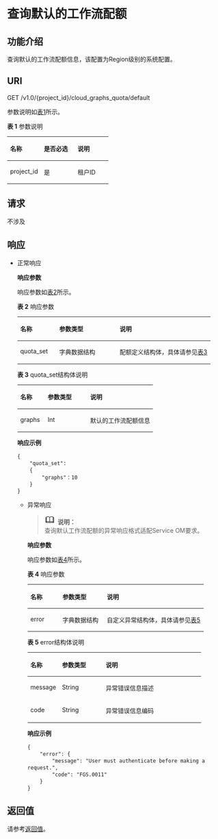 # 查询默认的工作流配额<a name="functiongraph_06_0440"></a>

## 功能介绍<a name="section4739572"></a>

查询默认的工作流配额信息，该配置为Region级别的系统配置。

## URI<a name="section42656148"></a>

GET /v1.0/\{project\_id\}/cloud\_graphs\_quota/default

参数说明如[表1](#table35094160)所示。   

**表 1**  参数说明

<a name="table35094160"></a>
<table><thead align="left"><tr id="row49955752"><th class="cellrowborder" valign="top" width="33.33333333333333%" id="mcps1.2.4.1.1"><p id="p19884118"><a name="p19884118"></a><a name="p19884118"></a>名称</p>
</th>
<th class="cellrowborder" valign="top" width="33.33333333333333%" id="mcps1.2.4.1.2"><p id="p901"><a name="p901"></a><a name="p901"></a>是否必选</p>
</th>
<th class="cellrowborder" valign="top" width="33.33333333333333%" id="mcps1.2.4.1.3"><p id="p73053"><a name="p73053"></a><a name="p73053"></a>说明</p>
</th>
</tr>
</thead>
<tbody><tr id="row5917317"><td class="cellrowborder" valign="top" width="33.33333333333333%" headers="mcps1.2.4.1.1 "><p id="p9540645"><a name="p9540645"></a><a name="p9540645"></a>project_id</p>
</td>
<td class="cellrowborder" valign="top" width="33.33333333333333%" headers="mcps1.2.4.1.2 "><p id="p34594790"><a name="p34594790"></a><a name="p34594790"></a>是</p>
</td>
<td class="cellrowborder" valign="top" width="33.33333333333333%" headers="mcps1.2.4.1.3 "><p id="p53778287"><a name="p53778287"></a><a name="p53778287"></a>租户ID</p>
</td>
</tr>
</tbody>
</table>

## 请求<a name="section48361012"></a>

不涉及

## 响应<a name="section32595925"></a>

-   正常响应

    **响应参数**

    响应参数如[表2](#table68821112193213)所示。   

    **表 2**  响应参数

    <a name="table68821112193213"></a>
    <table><thead align="left"><tr id="row488216123327"><th class="cellrowborder" valign="top" width="20.202020202020204%" id="mcps1.2.4.1.1"><p id="p178821212203212"><a name="p178821212203212"></a><a name="p178821212203212"></a>名称</p>
    </th>
    <th class="cellrowborder" valign="top" width="31.313131313131308%" id="mcps1.2.4.1.2"><p id="p188281223210"><a name="p188281223210"></a><a name="p188281223210"></a>参数类型</p>
    </th>
    <th class="cellrowborder" valign="top" width="48.484848484848484%" id="mcps1.2.4.1.3"><p id="p98829126322"><a name="p98829126322"></a><a name="p98829126322"></a>说明</p>
    </th>
    </tr>
    </thead>
    <tbody><tr id="row1688218123321"><td class="cellrowborder" valign="top" width="20.202020202020204%" headers="mcps1.2.4.1.1 "><p id="p2882151213218"><a name="p2882151213218"></a><a name="p2882151213218"></a>quota_set</p>
    </td>
    <td class="cellrowborder" valign="top" width="31.313131313131308%" headers="mcps1.2.4.1.2 "><p id="p1188281213210"><a name="p1188281213210"></a><a name="p1188281213210"></a>字典数据结构</p>
    </td>
    <td class="cellrowborder" valign="top" width="48.484848484848484%" headers="mcps1.2.4.1.3 "><p id="p1288216121327"><a name="p1288216121327"></a><a name="p1288216121327"></a>配额定义结构体，具体请参见<a href="#table1688214123324">表3</a></p>
    </td>
    </tr>
    </tbody>
    </table>

    **表 3**  quota\_set结构体说明

    <a name="table1688214123324"></a>
    <table><thead align="left"><tr id="row1388231283217"><th class="cellrowborder" valign="top" width="20.202020202020204%" id="mcps1.2.4.1.1"><p id="p168820124324"><a name="p168820124324"></a><a name="p168820124324"></a>名称</p>
    </th>
    <th class="cellrowborder" valign="top" width="31.313131313131308%" id="mcps1.2.4.1.2"><p id="p1788291212326"><a name="p1788291212326"></a><a name="p1788291212326"></a>参数类型</p>
    </th>
    <th class="cellrowborder" valign="top" width="48.484848484848484%" id="mcps1.2.4.1.3"><p id="p158821812143214"><a name="p158821812143214"></a><a name="p158821812143214"></a>说明</p>
    </th>
    </tr>
    </thead>
    <tbody><tr id="row58821212153218"><td class="cellrowborder" valign="top" width="20.202020202020204%" headers="mcps1.2.4.1.1 "><p id="p888211293210"><a name="p888211293210"></a><a name="p888211293210"></a>graphs</p>
    </td>
    <td class="cellrowborder" valign="top" width="31.313131313131308%" headers="mcps1.2.4.1.2 "><p id="p5882612133214"><a name="p5882612133214"></a><a name="p5882612133214"></a>Int</p>
    </td>
    <td class="cellrowborder" valign="top" width="48.484848484848484%" headers="mcps1.2.4.1.3 "><p id="p6247899104247"><a name="p6247899104247"></a><a name="p6247899104247"></a>默认的工作流配额信息</p>
    </td>
    </tr>
    </tbody>
    </table>

    **响应示例**

    ```
    {
        "quota_set": 
        {
            "graphs"：10
        }
    }
    ```

    -   异常响应

        >![](public_sys-resources/icon-note.gif) **说明：**   
        >查询默认工作流配额的异常响应格式适配Service OM要求。  

        **响应参数**

        响应参数如[表4](#table22140377)所示。

        **表 4**  响应参数

        <a name="table22140377"></a>
        <table><thead align="left"><tr id="row40101120"><th class="cellrowborder" valign="top" width="18.18%" id="mcps1.2.4.1.1"><p id="p26965262"><a name="p26965262"></a><a name="p26965262"></a>名称</p>
        </th>
        <th class="cellrowborder" valign="top" width="25.25%" id="mcps1.2.4.1.2"><p id="p36702580"><a name="p36702580"></a><a name="p36702580"></a>参数类型</p>
        </th>
        <th class="cellrowborder" valign="top" width="56.57%" id="mcps1.2.4.1.3"><p id="p20119003"><a name="p20119003"></a><a name="p20119003"></a>说明</p>
        </th>
        </tr>
        </thead>
        <tbody><tr id="row19026538"><td class="cellrowborder" valign="top" width="18.18%" headers="mcps1.2.4.1.1 "><p id="p64754634"><a name="p64754634"></a><a name="p64754634"></a>error</p>
        </td>
        <td class="cellrowborder" valign="top" width="25.25%" headers="mcps1.2.4.1.2 "><p id="p10634019"><a name="p10634019"></a><a name="p10634019"></a>字典数据结构</p>
        </td>
        <td class="cellrowborder" valign="top" width="56.57%" headers="mcps1.2.4.1.3 "><p id="p56049180"><a name="p56049180"></a><a name="p56049180"></a>自定义异常结构体，具体请参见<a href="#table57662920">表5</a></p>
        </td>
        </tr>
        </tbody>
        </table>

        **表 5**  error结构体说明

        <a name="table57662920"></a>
        <table><thead align="left"><tr id="row49970185"><th class="cellrowborder" valign="top" width="18.18%" id="mcps1.2.4.1.1"><p id="p21053208"><a name="p21053208"></a><a name="p21053208"></a>名称</p>
        </th>
        <th class="cellrowborder" valign="top" width="25.25%" id="mcps1.2.4.1.2"><p id="p27588283"><a name="p27588283"></a><a name="p27588283"></a>参数类型</p>
        </th>
        <th class="cellrowborder" valign="top" width="56.57%" id="mcps1.2.4.1.3"><p id="p20058459"><a name="p20058459"></a><a name="p20058459"></a>说明</p>
        </th>
        </tr>
        </thead>
        <tbody><tr id="row14122463"><td class="cellrowborder" valign="top" width="18.18%" headers="mcps1.2.4.1.1 "><p id="p3068848"><a name="p3068848"></a><a name="p3068848"></a>message</p>
        </td>
        <td class="cellrowborder" valign="top" width="25.25%" headers="mcps1.2.4.1.2 "><p id="p47250101"><a name="p47250101"></a><a name="p47250101"></a>String</p>
        </td>
        <td class="cellrowborder" valign="top" width="56.57%" headers="mcps1.2.4.1.3 "><p id="p2052950"><a name="p2052950"></a><a name="p2052950"></a>异常错误信息描述</p>
        </td>
        </tr>
        <tr id="row18476557"><td class="cellrowborder" valign="top" width="18.18%" headers="mcps1.2.4.1.1 "><p id="p20206181"><a name="p20206181"></a><a name="p20206181"></a>code</p>
        </td>
        <td class="cellrowborder" valign="top" width="25.25%" headers="mcps1.2.4.1.2 "><p id="p26087949"><a name="p26087949"></a><a name="p26087949"></a>String</p>
        </td>
        <td class="cellrowborder" valign="top" width="56.57%" headers="mcps1.2.4.1.3 "><p id="p32749101"><a name="p32749101"></a><a name="p32749101"></a>异常错误信息编码</p>
        </td>
        </tr>
        </tbody>
        </table>

        **响应示例**

        ```
        {
            "error": {
                "message": "User must authenticate before making a request.",
                "code": "FGS.0011"
            }
        }
        ```



## 返回值<a name="section24927872"></a>

请参考[返回值](请求结果.md#section20306194210386)。

